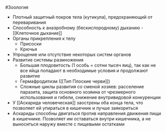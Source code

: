 #Зоология 
- Плотный защитный покров тела (кутикула), предохраняющий от переваривания
- Способность к анаэробному (бескислородному) дыханию - [[Клеточное дыхание]]
- Органы прикрепления к телу
	- Присоски
	- Крючья
- Упрощение или отсутствие некоторых систем органов
- Развитие системы размножения
	- Большая плодовитость (1 особь = сотни тысяч яиц), так как не все яйца попадают в необходимые условия и продолжают развитие
	- Гермафродитизм ([[Тип Плоские черви]])
	- Сложные циклы развития со сменой хозяев: расселение паразита, защита основного хозяина от чрезмерного использования и гибели, снижение внутривидовой конкуренции
- У [[Аскарида человеческая]] заострены оба конца тела, что позволяет ей упираться в кишечник и лучше заякориться
- Аскариды способны двигаться против направления движения пищи в кишечнике. Позволяет им оставаться внутри кишечника, а не выноситься наружу вместе с пищевыми остатками